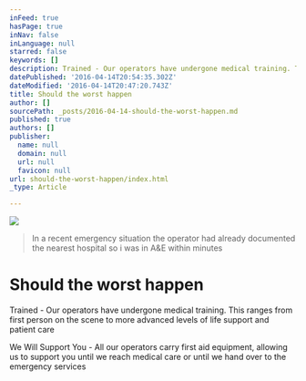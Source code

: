 ```yaml
---
inFeed: true
hasPage: true
inNav: false
inLanguage: null
starred: false
keywords: []
description: Trained - Our operators have undergone medical training. This ranges from first person on the scene to more advanced levels of life support and patient care
datePublished: '2016-04-14T20:54:35.302Z'
dateModified: '2016-04-14T20:47:20.743Z'
title: Should the worst happen
author: []
sourcePath: _posts/2016-04-14-should-the-worst-happen.md
published: true
authors: []
publisher:
  name: null
  domain: null
  url: null
  favicon: null
url: should-the-worst-happen/index.html
_type: Article

---
```

![](https://the-grid-user-content.s3-us-west-2.amazonaws.com/ce6a2bb9-f957-40b3-afa6-a87dadda0f2a.jpg)

> In a recent emergency situation the operator had already documented the nearest hospital so i was in A&E within minutes

# Should the worst happen

Trained - Our operators have undergone medical training. This ranges from first person on the scene to more advanced levels of life support and patient care

We Will Support You - All our operators carry first aid equipment, allowing us to support you until we reach medical care or until we hand over to the emergency services